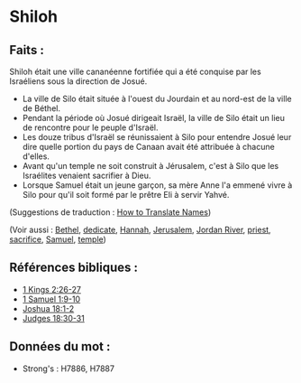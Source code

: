 # Shiloh

## Faits :

Shiloh était une ville cananéenne fortifiée qui a été conquise par les Israéliens sous la direction de Josué.

* La ville de Silo était située à l'ouest du Jourdain et au nord-est de la ville de Béthel.
* Pendant la période où Josué dirigeait Israël, la ville de Silo était un lieu de rencontre pour le peuple d'Israël.
* Les douze tribus d'Israël se réunissaient à Silo pour entendre Josué leur dire quelle portion du pays de Canaan avait été attribuée à chacune d'elles.
* Avant qu'un temple ne soit construit à Jérusalem, c'est à Silo que les Israélites venaient sacrifier à Dieu.
* Lorsque Samuel était un jeune garçon, sa mère Anne l'a emmené vivre à Silo pour qu'il soit formé par le prêtre Eli à servir Yahvé.

(Suggestions de traduction : [How to Translate Names](rc://en/ta/man/translate/translate-names))

(Voir aussi : [Bethel](../names/bethel.md), [dedicate](../other/dedicate.md), [Hannah](../names/hannah.md), [Jerusalem](../names/jerusalem.md), [Jordan River](../names/jordanriver.md), [priest](../kt/priest.md), [sacrifice](../other/sacrifice.md), [Samuel](../names/samuel.md), [temple](../kt/temple.md))

## Références bibliques :

* [1 Kings 2:26-27](rc://en/tn/help/1ki/02/26)
* [1 Samuel 1:9-10](rc://en/tn/help/1sa/01/09)
* [Joshua 18:1-2](rc://en/tn/help/jos/18/01)
* [Judges 18:30-31](rc://en/tn/help/jdg/18/30)

## Données du mot :

* Strong's : H7886, H7887
